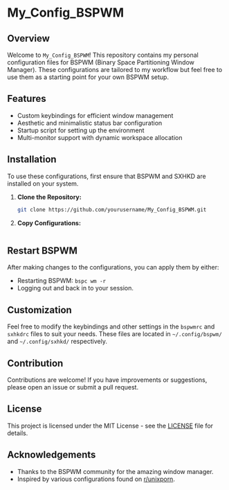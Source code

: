 # My_Config_BSPWM

## Overview
Welcome to `My_Config_BSPWM`! This repository contains my personal configuration files for BSPWM (Binary Space Partitioning Window Manager). These configurations are tailored to my workflow but feel free to use them as a starting point for your own BSPWM setup.

## Features
- Custom keybindings for efficient window management
- Aesthetic and minimalistic status bar configuration
- Startup script for setting up the environment
- Multi-monitor support with dynamic workspace allocation

## Installation
To use these configurations, first ensure that BSPWM and SXHKD are installed on your system.

1. **Clone the Repository:**
   ```bash
   git clone https://github.com/yourusername/My_Config_BSPWM.git

2. **Copy Configurations:**
    ```cp -r My_Config_BSPWM/* ~/.config/

## Restart BSPWM
After making changes to the configurations, you can apply them by either:
- Restarting BSPWM: `bspc wm -r`
- Logging out and back in to your session.

## Customization
Feel free to modify the keybindings and other settings in the `bspwmrc` and `sxhkdrc` files to suit your needs. These files are located in `~/.config/bspwm/` and `~/.config/sxhkd/` respectively.

## Contribution
Contributions are welcome! If you have improvements or suggestions, please open an issue or submit a pull request.

## License
This project is licensed under the MIT License - see the [LICENSE](LICENSE) file for details.

## Acknowledgements
- Thanks to the BSPWM community for the amazing window manager.
- Inspired by various configurations found on [r/unixporn](https://www.reddit.com/r/unixporn/).
